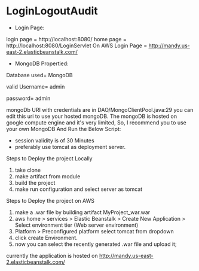 # LoginLogoutAudit

* Login Page: 

login page = http://localhost:8080/
home page = http://localhost:8080/LoginServlet
On AWS Login Page = http://mandy.us-east-2.elasticbeanstalk.com/
 
 * MongoDB Propertied:

Database used= MongoDB

valid Username= admin

password= admin

mongoDb URI with credentials are in DAO/MongoClientPool.java:29
you can edit this uri to use your hosted mongoDB.
The mongoDB is hosted on google compute engine and it's very limited, So, I recommend you to use your own MongoDB
And Run the Below Script:



* session validity is of 30 Minutes
* preferably use tomcat as deployment server.

Steps to Deploy the project Locally

1. take clone
2. make artifact from module
3. build the project
4. make run configuration and select server as tomcat

Steps to Deploy the project on AWS
1. make a .war file by building artifact MyProject_war.war
2. aws home > services > Elastic Beanstalk >  Create New Application > Select environment tier (Web server environment)
3. Platform > Preconfigured platform select tomcat from dropdown
4. click create Environment.
5. now you can select the recently generated .war file and upload it;

currently the application is hosted on http://mandy.us-east-2.elasticbeanstalk.com/
